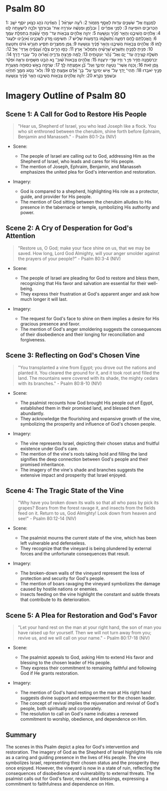 # Psalm 80
1: לַמְנַצֵּ֥חַ אֶל־ שֹׁשַׁנִּ֑ים עֵד֖וּת לְאָסָ֣ף מִזְמֽוֹר׃
2: רֹ֘עֵ֤ה יִשְׂרָאֵ֨ל ׀ הַאֲזִ֗ינָה נֹהֵ֣ג כַּצֹּ֣אן יוֹסֵ֑ף יֹשֵׁ֖ב הַכְּרוּבִ֣ים הוֹפִֽיעָה׃
3: לִפְנֵ֤י אֶפְרַ֨יִם ׀ וּבִנְיָ֘מִ֤ן וּמְנַשֶּׁ֗ה עוֹרְרָ֥ה אֶת־ גְּבֽוּרָתֶ֑ךָ וּלְכָ֖ה לִישֻׁעָ֣תָה לָּֽנוּ׃
4: אֱלֹהִ֥ים הֲשִׁיבֵ֑נוּ וְהָאֵ֥ר פָּ֝נֶ֗יךָ וְנִוָּשֵֽׁעָה׃
5: יְהוָ֣ה אֱלֹהִ֣ים צְבָא֑וֹת עַד־ מָתַ֥י עָ֝שַׁ֗נְתָּ בִּתְפִלַּ֥ת עַמֶּֽךָ׃
6: הֶ֭אֱכַלְתָּם לֶ֣חֶם דִּמְעָ֑ה וַ֝תַּשְׁקֵ֗מוֹ בִּדְמָע֥וֹת שָׁלִֽישׁ׃
7: תְּשִׂימֵ֣נוּ מָ֭דוֹן לִשְׁכֵנֵ֑ינוּ וְ֝אֹיְבֵ֗ינוּ יִלְעֲגוּ־ לָֽמוֹ׃
8: אֱלֹהִ֣ים צְבָא֣וֹת הֲשִׁיבֵ֑נוּ וְהָאֵ֥ר פָּ֝נֶ֗יךָ וְנִוָּשֵֽׁעָה׃
9: גֶּ֭פֶן מִמִּצְרַ֣יִם תַּסִּ֑יעַ תְּגָרֵ֥שׁ גּ֝וֹיִ֗ם וַתִּטָּעֶֽהָ׃
10: פִּנִּ֥יתָ לְפָנֶ֑יהָ וַתַּשְׁרֵ֥שׁ שָׁ֝רָשֶׁ֗יהָ וַתְּמַלֵּא־ אָֽרֶץ׃
11: כָּסּ֣וּ הָרִ֣ים צִלָּ֑הּ וַ֝עֲנָפֶ֗יהָ אַֽרְזֵי־ אֵֽל׃
12: תְּשַׁלַּ֣ח קְצִירֶ֣הָ עַד־ יָ֑ם וְאֶל־ נָ֝הָ֗ר יֽוֹנְקוֹתֶֽיהָ׃
13: לָ֭מָּה פָּרַ֣צְתָּ גְדֵרֶ֑יהָ וְ֝אָר֗וּהָ כָּל־ עֹ֥בְרֵי דָֽרֶךְ׃
14: יְכַרְסְמֶ֣נָּֽה חֲזִ֣יר מִיָּ֑ ר וְזִ֖יז שָׂדַ֣י יִרְעֶֽנָּה׃
15: אֱלֹהִ֣ים צְבָאוֹת֮ שֽׁ֫וּב־ נָ֥א הַבֵּ֣ט מִשָּׁמַ֣יִם וּרְאֵ֑ה וּ֝פְקֹ֗ד גֶּ֣פֶן זֹֽאת׃
16: וְ֭כַנָּה אֲשֶׁר־ נָטְעָ֣ה יְמִינֶ֑ךָ וְעַל־ בֵּ֝֗ן אִמַּ֥צְתָּה לָּֽךְ׃
17: שְׂרֻפָ֣ה בָאֵ֣שׁ כְּסוּחָ֑ה מִגַּעֲרַ֖ת פָּנֶ֣יךָ יֹאבֵֽדוּ׃
18: תְּֽהִי־ יָ֭דְךָ עַל־ אִ֣ישׁ יְמִינֶ֑ךָ עַל־ בֶּן־ אָ֝דָ֗ם אִמַּ֥צְתָּ לָּֽךְ׃
19: וְלֹא־ נָס֥וֹג מִמֶּ֑ךָּ תְּ֝חַיֵּ֗נוּ וּבְשִׁמְךָ֥ נִקְרָֽא׃
20: יְה֘וָ֤ה אֱלֹהִ֣ים צְבָא֣וֹת הֲשִׁיבֵ֑נוּ הָאֵ֥ר פָּ֝נֶ֗יךָ וְנִוָּשֵֽׁעָה׃

# Imagery Outline of Psalm 80

## Scene 1: A Call for God to Restore His People

> "Hear us, Shepherd of Israel, you who lead Joseph like a flock. You who sit enthroned between the cherubim, shine forth before Ephraim, Benjamin and Manasseh." - Psalm 80:1-2a (NIV)

- Scene:
  - The people of Israel are calling out to God, addressing Him as the Shepherd of Israel, who leads and cares for His people.
  - The mention of Joseph, Ephraim, Benjamin, and Manasseh emphasizes the united plea for God's intervention and restoration.

- Imagery:
  - God is compared to a shepherd, highlighting His role as a protector, guide, and provider for His people.
  - The mention of God sitting between the cherubim alludes to His presence in the tabernacle or temple, symbolizing His authority and power.

## Scene 2: A Cry of Desperation for God's Attention

> "Restore us, O God; make your face shine on us, that we may be saved. How long, Lord God Almighty, will your anger smolder against the prayers of your people?" - Psalm 80:3-4 (NIV)

- Scene:
  - The people of Israel are pleading for God to restore and bless them, recognizing that His favor and salvation are essential for their well-being.
  - They express their frustration at God's apparent anger and ask how much longer it will last.

- Imagery:
  - The request for God's face to shine on them implies a desire for His gracious presence and favor.
  - The mention of God's anger smoldering suggests the consequences of their disobedience and their longing for reconciliation and forgiveness.

## Scene 3: Reflecting on God's Chosen Vine

> "You transplanted a vine from Egypt; you drove out the nations and planted it. You cleared the ground for it, and it took root and filled the land. The mountains were covered with its shade, the mighty cedars with its branches." - Psalm 80:8-10 (NIV)

- Scene:
  - The psalmist recounts how God brought His people out of Egypt, established them in their promised land, and blessed them abundantly.
  - They acknowledge the flourishing and expansive growth of the vine, symbolizing the prosperity and influence of God's chosen people.

- Imagery:
  - The vine represents Israel, depicting their chosen status and fruitful existence under God's care.
  - The mention of the vine's roots taking hold and filling the land signifies the deep connection between God's people and their promised inheritance.
  - The imagery of the vine's shade and branches suggests the extensive impact and prosperity that Israel enjoyed.

## Scene 4: The Tragic State of the Vine

> "Why have you broken down its walls so that all who pass by pick its grapes? Boars from the forest ravage it, and insects from the fields feed on it. Return to us, God Almighty! Look down from heaven and see!" - Psalm 80:12-14 (NIV)

- Scene:
  - The psalmist mourns the current state of the vine, which has been left vulnerable and defenseless.
  - They recognize that the vineyard is being plundered by external forces and the unfortunate consequences that result.

- Imagery:
  - The broken-down walls of the vineyard represent the loss of protection and security for God's people.
  - The mention of boars ravaging the vineyard symbolizes the damage caused by hostile nations or enemies.
  - Insects feeding on the vine highlight the constant and subtle threats that contribute to its deterioration.

## Scene 5: A Plea for Restoration and God's Favor

> "Let your hand rest on the man at your right hand, the son of man you have raised up for yourself. Then we will not turn away from you; revive us, and we will call on your name." - Psalm 80:17-18 (NIV)

- Scene:
  - The psalmist appeals to God, asking Him to extend His favor and blessing to the chosen leader of His people.
  - They express their commitment to remaining faithful and following God if He grants restoration.

- Imagery:
  - The mention of God's hand resting on the man at His right hand suggests divine support and empowerment for the chosen leader.
  - The concept of revival implies the rejuvenation and revival of God's people, both spiritually and corporately.
  - The resolution to call on God's name indicates a renewed commitment to worship, obedience, and dependence on Him.

## Summary

The scenes in this Psalm depict a plea for God's intervention and restoration. The imagery of God as the Shepherd of Israel highlights His role as a caring and guiding presence in the lives of His people. The vine symbolizes Israel, representing their chosen status and the prosperity they once enjoyed. However, the vineyard is now in a state of ruin, reflecting the consequences of disobedience and vulnerability to external threats. The psalmist calls out for God's favor, revival, and blessings, expressing a commitment to faithfulness and dependence on Him.